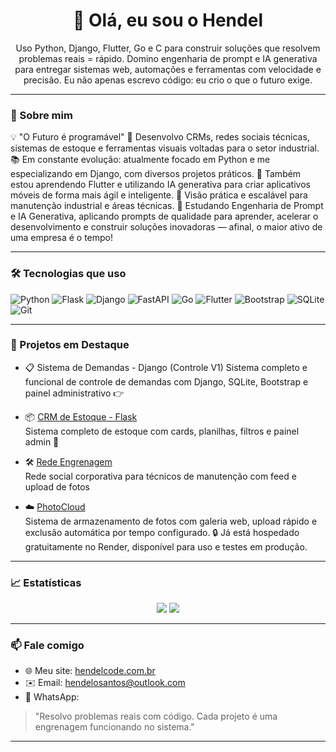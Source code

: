 <h1 align="center">👋 Olá, eu sou o Hendel</h1>
<p align="center">Uso Python, Django, Flutter, Go e C para construir soluções que resolvem problemas reais = rápido. Domino engenharia de prompt e IA generativa para entregar sistemas web, automações e ferramentas com velocidade e precisão. Eu não apenas escrevo código: eu crio o que o futuro exige.</p>

---

### 🚀 Sobre mim
💡 "O Futuro é programável"
🔧 Desenvolvo CRMs, redes sociais técnicas, sistemas de estoque e ferramentas visuais voltadas para o setor industrial.
📚 Em constante evolução: atualmente focado em Python e me especializando em Django, com diversos projetos práticos.
📱 Também estou aprendendo Flutter e utilizando IA generativa para criar aplicativos móveis de forma mais ágil e inteligente.
🧠 Visão prática e escalável para manutenção industrial e áreas técnicas.
🤖 Estudando Engenharia de Prompt e IA Generativa, aplicando prompts de qualidade para aprender, acelerar o desenvolvimento e construir soluções inovadoras — afinal, o maior ativo de uma empresa é o tempo!



---

### 🛠️ Tecnologias que uso

![Python](https://img.shields.io/badge/-Python-3776AB?logo=python&logoColor=white)
![Flask](https://img.shields.io/badge/-Flask-000000?logo=flask)
![Django](https://img.shields.io/badge/-Django-092E20?logo=django)
![FastAPI](https://img.shields.io/badge/-FastAPI-009688?logo=fastapi)
![Go](https://img.shields.io/badge/-Go-00ADD8?logo=go)
![Flutter](https://img.shields.io/badge/-Flutter-02569B?logo=flutter&logoColor=white)
![Bootstrap](https://img.shields.io/badge/-Bootstrap-563D7C?logo=bootstrap)
![SQLite](https://img.shields.io/badge/-SQLite-003B57?logo=sqlite)
![Git](https://img.shields.io/badge/-Git-F05032?logo=git&logoColor=white)

---

### 🌟 Projetos em Destaque

- 📋 Sistema de Demandas - Django (Controle V1)
   Sistema completo e funcional de controle de demandas com Django, SQLite, Bootstrap e painel administrativo
  👉 [](https://github.com/hendelsantos/SistemaControleV1)

- 📦 [CRM de Estoque - Flask](https://github.com/HendelSantos/crm-estoque)  
  Sistema completo de estoque com cards, planilhas, filtros e painel admin 🔧

- 🛠️ [Rede Engrenagem](https://github.com/HendelSantos/rede-engrenagem)  
  Rede social corporativa para técnicos de manutenção com feed e upload de fotos

- ☁️ [PhotoCloud](https://photo-cloud-wbb9.onrender.com/)  
  Sistema de armazenamento de fotos com galeria web, upload rápido e exclusão automática por tempo configurado.
  🔒 Já está hospedado gratuitamente no Render, disponível para uso e testes em produção.

---

### 📈 Estatísticas

<p align="center">
  <img src="https://github-readme-stats.vercel.app/api?username=HendelSantos&show_icons=true&theme=tokyonight" />
  <img src="https://github-readme-stats.vercel.app/api/top-langs/?username=HendelSantos&layout=compact&theme=tokyonight" />
</p>

---

### 📫 Fale comigo

- 🌐 Meu site: [hendelcode.com.br](https://hendelcode.com.br)
- ✉️ Email: hendelosantos@outlook.com
- 📱 WhatsApp: 

> "Resolvo problemas reais com código. Cada projeto é uma engrenagem funcionando no sistema."

---
